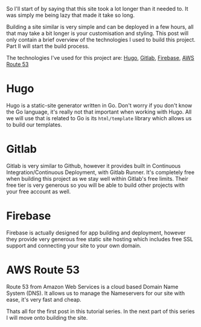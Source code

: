 So I'll start of by saying that this site took a lot longer than it needed to. It was simply me being lazy that made it take so long.

Building a site similar is very simple and can be deployed in a few hours, all that may take a bit longer is your customisation and styling. This post will only contain a brief overview of the technologies I used to build this project. Part II will start the build process.

The technologies I've used for this project are: [Hugo](https://gohugo.io/), [Gitlab](https://gitlab.com/), [Firebase](https://firebase.google.com/), [AWS Route 53](https://aws.amazon.com/route53/)

# Hugo

Hugo is a static-site generator written in Go. Don't worry if you don't know the Go language, it's really not that important when working with Hugo. All we will use that is related to Go is its `html/template` library which allows us to build our templates.

# Gitlab

Gitlab is very similar to Github, however it provides built in Continuous Integration/Continuous Deployment, with Gitlab Runner. It's completely free when building this project as we stay well within Gitlab's free limits. Their free tier is very generous so you will be able to build other projects with your free account as well.

# Firebase

Firebase is actually designed for app building and deployment, however they provide very generous free static site hosting which includes free SSL support and connecting your site to your own domain.

# AWS Route 53

Route 53 from Amazon Web Services is a cloud based Domain Name System (DNS). It allows us to manage the Nameservers for our site with ease, it's very fast and cheap.

Thats all for the first post in this tutorial series. In the next part of this series I will move onto building the site.

